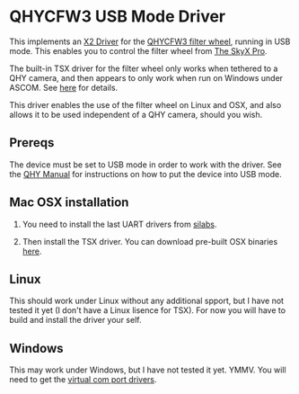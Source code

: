 # QHYCFW3 USB Mode Driver

This implements an [X2 Driver](http://www.bisque.com/x2standard/) for
the [QHYCFW3 filter wheel](https://www.qhyccd.com/index.php?m=content&c=index&a=show&catid=137&id=34),
running in USB mode. This enables you to control the filter wheel from
[The SkyX Pro](http://www.bisque.com/sc/pages/TheSkyX-Professional-Edition.aspx).

The built-in TSX driver for the filter wheel only works when tethered to
a QHY camera, and then appears to only work when run on Windows under
ASCOM. See [here](http://www.bisque.com/sc/forums/t/35821.aspx) for details.

This driver enables the use of the filter wheel  on Linux and OSX, and also
allows it to be used independent of a QHY camera, should you wish.

## Prereqs

The device must be set to USB mode in order to work with the driver.
See the [QHY Manual](https://www.qhyccd.com/index.php?m=content&c=index&a=show&catid=30&id=186)
for instructions on how to put the device into USB mode.

## Mac OSX installation

1. You need to install the last UART drivers from
   [silabs](https://www.silabs.com/products/development-tools/software/usb-to-uart-bridge-vcp-drivers).
   
2. Then install the TSX driver. You can download pre-built OSX binaries
   [here](https://github.com/scottwis/qhycfw3_usb/releases).

## Linux

This should work under Linux without any additional spport, but I have
not tested it yet (I don't have a Linux lisence for TSX). For now you
will have to build and install the driver your self.

## Windows

This may work under Windows, but I have not tested it yet. YMMV. You
will need to get the [virtual com port drivers](https://www.silabs.com/products/development-tools/software/usb-to-uart-bridge-vcp-drivers).
